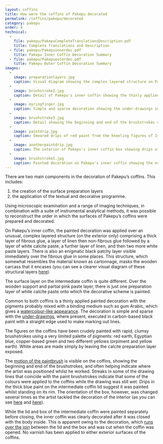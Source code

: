 ```yaml
---
layout: coffins
title: How were the coffins of Pakepu decorated
permalink: /coffins/pakepu/decorated
category: pakepu
order: 4
technical:
  - 
    file: pakepu/PakepuCompleteTranslationsDescription.pdf
    title: Complete Translations and Description
  - file: pakepu/Pakepuinnerdec.pdf
    title: Pakepu Inner Coffin Decoration Summary
  - file: pakepu/Pakepuouterdec.pdf
    title: Pakepu Outer Coffin Decoration Summary
images:
  -
    image: preparationlayers.jpg
    caption: Visual diagram showing the complex layered structure on Pakepu's inner coffin.
  -
    image: brushstroke2.jpg
    caption: Detail of Pakepu's inner coffin showing the thinly applied painted decoration, which looks almost watercolour-like.
  -
    image: myringfinger.jpg
    caption: Simple and sparse decoration showing the under-drawings in carbon-based black paint.
  -
    image: brushstroke3.jpg
    caption: Detail showing the beginning and end of the brushstrokes on Pakepu's inner coffin.
  -
    image: paintdrip.jpg
    caption: Smeared drips of red paint from the kneeling figures of Isis on Pakepu's inner coffin lid.
  -
    image: anotherpaintdrip.jpg
    caption: The interior of Pakepu's inner coffin box showing drips of red paint indicating the box was painted on its side.
  -
    image: brushstroke5.jpg
    caption: Painted decoration on Pakepu's inner coffin showing the overlaps between the lid and box.
---
```


There are two main components in the decoration of Pakepu’s coffins. This includes: 

1. the creation of the surface preparation layers
2. the application of the textual and decorative programme.

Using microscopic examination and a range of imaging techniques, in combination with a suite of instrumental analytical methods, it was possible to reconstruct the order in which the surfaces of Pakepu’s coffins were prepared and decorated.

On Pakepu’s inner coffin, the painted decoration was applied over an unusual, complex layered structure (on the exterior only) comprising a thick layer of fibrous glue, a layer of linen then non-fibrous glue followed by a layer of white calcite paste, a further layer of linen, and then two more white paste layers. There is also an enigmatic black patchy layer visible immediately over the fibrous glue in some places. This structure, which somewhat resembles the material known as cartonnage, masks the wooden carcass that it encases (you can see a clearer visual diagram of these structural layers [here](/images/pakepu/preparationlayers.jpg)).

The surface layer on the intermediate coffin is quite different. Over the wooden support and partial pink paste layer, there is just one preparation layer of white calcite paste onto which the decorative scheme is painted.

Common to both coffins is a thinly applied painted decoration with the pigments probably mixed with a binding medium such as gum Arabic, which gives a [watercolour-like appearance](/images/pakepu/brushstroke2.jpg). The decoration is simple and sparse with the [under-drawings](/images/pakepu/myringfinger.jpg), where present, executed in carbon-based black paint with a straight edge used to make marking out lines.

The figures on the coffins have been crudely painted with rapid, clumsy brushstrokes using a very limited palette of pigments: red earth, Egyptian blue, copper-based green and two different yellows (orpiment and yellow earth). White areas are made simply by leaving the calcite preparation layer exposed.

The [motion of the paintbrush](/images/pakepu/brushstroke3.jpg) is visible on the coffins, showing the beginning and end of the brushstrokes, and often helping indicate where the artist was positioned whilst he worked. Streaks in some of the drawing lines that coincide with the paint brushstrokes indicate that some of the colours were applied to the coffins while the drawing was still wet. Drips in the thick blue paint on the intermediate coffin lid suggest it was painted whilst standing on its rim. The orientation of the box, however, was changed several times as the artist tackled the decoration of the interior (as you can see [here](/images/pakepu/paintdrip.jpg) and [here](/images/pakepu/anotherpaintdrip.jpg)).

While the lid and box of the intermediate coffin were painted separately before closing, the inner coffin was clearly decorated after it was closed with the body inside. This is apparent owing to the decoration, which [runs over the join](/images/pakepu/brushstroke5.jpg) between the lid and the box and was cut when the coffin was opened. No varnish has been applied to either exterior surfaces of the coffins.
